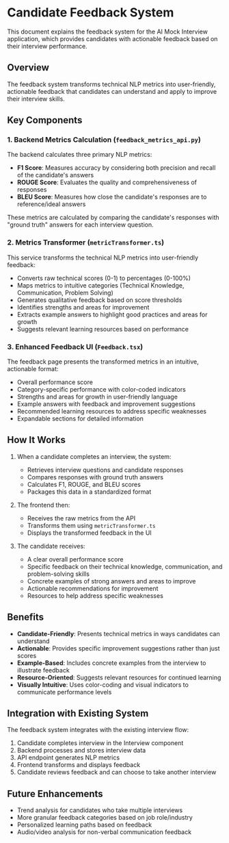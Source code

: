 # Candidate Feedback System

This document explains the feedback system for the AI Mock Interview application, which provides candidates with actionable feedback based on their interview performance.

## Overview

The feedback system transforms technical NLP metrics into user-friendly, actionable feedback that candidates can understand and apply to improve their interview skills.

## Key Components

### 1. Backend Metrics Calculation (`feedback_metrics_api.py`)

The backend calculates three primary NLP metrics:

- **F1 Score**: Measures accuracy by considering both precision and recall of the candidate's answers
- **ROUGE Score**: Evaluates the quality and comprehensiveness of responses
- **BLEU Score**: Measures how close the candidate's responses are to reference/ideal answers

These metrics are calculated by comparing the candidate's responses with "ground truth" answers for each interview question.

### 2. Metrics Transformer (`metricTransformer.ts`)

This service transforms the technical NLP metrics into user-friendly feedback:

- Converts raw technical scores (0-1) to percentages (0-100%)
- Maps metrics to intuitive categories (Technical Knowledge, Communication, Problem Solving)
- Generates qualitative feedback based on score thresholds
- Identifies strengths and areas for improvement
- Extracts example answers to highlight good practices and areas for growth
- Suggests relevant learning resources based on performance

### 3. Enhanced Feedback UI (`Feedback.tsx`)

The feedback page presents the transformed metrics in an intuitive, actionable format:

- Overall performance score
- Category-specific performance with color-coded indicators
- Strengths and areas for growth in user-friendly language
- Example answers with feedback and improvement suggestions
- Recommended learning resources to address specific weaknesses
- Expandable sections for detailed information

## How It Works

1. When a candidate completes an interview, the system:
   - Retrieves interview questions and candidate responses
   - Compares responses with ground truth answers
   - Calculates F1, ROUGE, and BLEU scores
   - Packages this data in a standardized format

2. The frontend then:
   - Receives the raw metrics from the API
   - Transforms them using `metricTransformer.ts`
   - Displays the transformed feedback in the UI

3. The candidate receives:
   - A clear overall performance score
   - Specific feedback on their technical knowledge, communication, and problem-solving skills
   - Concrete examples of strong answers and areas to improve
   - Actionable recommendations for improvement
   - Resources to help address specific weaknesses

## Benefits

- **Candidate-Friendly**: Presents technical metrics in ways candidates can understand
- **Actionable**: Provides specific improvement suggestions rather than just scores
- **Example-Based**: Includes concrete examples from the interview to illustrate feedback
- **Resource-Oriented**: Suggests relevant resources for continued learning
- **Visually Intuitive**: Uses color-coding and visual indicators to communicate performance levels

## Integration with Existing System

The feedback system integrates with the existing interview flow:
1. Candidate completes interview in the Interview component
2. Backend processes and stores interview data
3. API endpoint generates NLP metrics
4. Frontend transforms and displays feedback
5. Candidate reviews feedback and can choose to take another interview

## Future Enhancements

- Trend analysis for candidates who take multiple interviews
- More granular feedback categories based on job role/industry
- Personalized learning paths based on feedback
- Audio/video analysis for non-verbal communication feedback 
